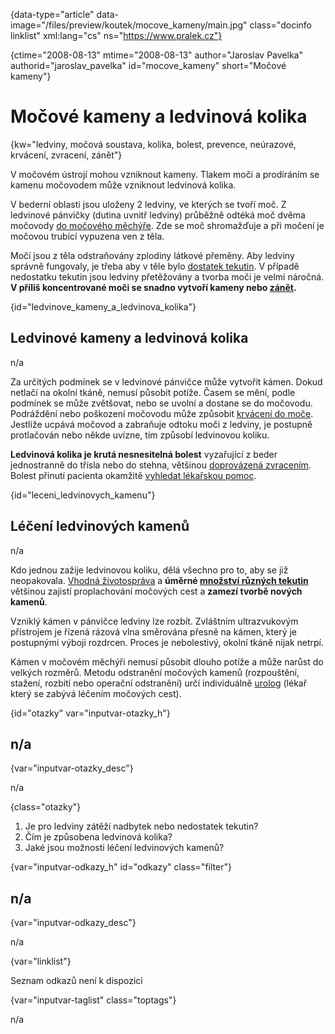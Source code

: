 
{data-type="article" data-image="/files/preview/koutek/mocove_kameny/main.jpg" class="docinfo linklist" xml:lang="cs" ns="https://www.pralek.cz"}

{ctime="2008-08-13" mtime="2008-08-13" author="Jaroslav Pavelka" authorid="jaroslav\_pavelka" id="mocove\_kameny" short="Močové kameny"}

# Močové kameny a ledvinová kolika

<!-- generated attribute kw by user_udpatekw.sh on 2019-09-26, do not edit -->

{kw="ledviny, močová soustava, kolika, bolest, prevence, neúrazové, krvácení, zvracení, zánět"}

V močovém ústrojí mohou vzniknout kameny. Tlakem moči a prodíráním se kamenu močovodem může vzniknout ledvinová kolika.

V bederní oblasti jsou uloženy 2 ledviny, ve kterých se tvoří moč. Z ledvinové pánvičky (dutina uvnitř ledviny) průběžně odtéká moč dvěma močovody [do močového měchýře][1]. Zde se moč shromažďuje a při močení je močovou trubicí vypuzena ven z těla.

Močí jsou z těla odstraňovány zplodiny látkové přeměny. Aby ledviny správně fungovaly, je třeba aby v těle bylo [dostatek tekutin][2]. V případě nedostatku tekutin jsou ledviny přetěžovány a tvorba moči je velmi náročná. **V příliš koncentrované moči se snadno vytvoří kameny nebo [zánět][3].** 

{id="ledvinove\_kameny\_a\_ledvinova\_kolika"}

## Ledvinové kameny a ledvinová kolika

n/a

Za určitých podmínek se v ledvinové pánvičce může vytvořit kámen. Dokud netlačí na okolní tkáně, nemusí působit potíže. Časem se mění, podle podmínek se může zvětšovat, nebo se uvolní a dostane se do močovodu. Podráždění nebo poškození močovodu může způsobit [krvácení do moče][4]. Jestliže ucpává močovod a zabraňuje odtoku moči z ledviny, je postupně protlačován nebo někde uvízne, tím způsobí ledvinovou koliku.

**Ledvinová kolika je krutá nesnesitelná bolest** vyzařující z beder jednostranně do třísla nebo do stehna, většinou [doprovázená zvracením][5]. Bolest přinutí pacienta okamžitě [vyhledat lékařskou pomoc][6].

{id="leceni\_ledvinovych\_kamenu"}

## Léčení ledvinových kamenů

n/a

Kdo jednou zažije ledvinovou koliku, dělá všechno pro to, aby se již neopakovala. [Vhodná životospráva][7] a **úměrné [množství různých tekutin][8]** většinou zajistí proplachování močových cest a **zamezí tvorbě nových kamenů**. 

Vzniklý kámen v pánvičce ledviny lze rozbít. Zvláštním ultrazvukovým přístrojem je řízená rázová vlna směrována přesně na kámen, který je postupnými výboji rozdrcen. Proces je nebolestivý, okolní tkáně nijak netrpí.

Kámen v močovém měchýři nemusí působit dlouho potíže a může narůst do velkých rozměrů. Metodu odstranění močových kamenů (rozpouštění, stažení, rozbití nebo operační odstranění) určí individuálně [urolog][6] (lékař který se zabývá léčením močových cest).

{id="otazky" var="inputvar-otazky_h"}

## n/a

{var="inputvar-otazky_desc"}

n/a

{class="otazky"}

  1. Je pro ledviny zátěží nadbytek nebo nedostatek tekutin?
  2. Čím je způsobena ledvinová kolika?
  3. Jaké jsou možnosti léčení ledvinových kamenů?

{var="inputvar-odkazy_h" id="odkazy" class="filter"}

## n/a

{var="inputvar-odkazy_desc"}

n/a

{var="linklist"}

Seznam odkazů není k dispozici

{var="inputvar-taglist" class="toptags"}

n/a

 [1]: zanet_mocoveho_mechyre
 [2]: teplota
 [3]: mikroorganizmy
 [4]: mytus_o_rakovine
 [5]: funkcni_poruchy_traveni
 [6]: nalehavost_lekarskeho_vysetreni
 [7]: stravovaci_navyky
 [8]: prijem_tekutin

